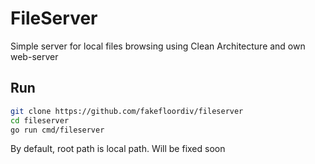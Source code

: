 # FileServer

Simple server for local files browsing using Clean Architecture and own web-server

## Run
```bash
git clone https://github.com/fakefloordiv/fileserver
cd fileserver
go run cmd/fileserver
```

By default, root path is local path. Will be fixed soon
